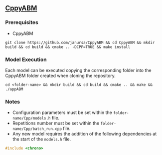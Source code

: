 ## [CppyABM](https://pypi.org/project/cppyabm/)

### Prerequisites
- CppyABM 
```console
git clone https://github.com/janursa/CppyABM && cd CppyABM && mkdir build && cd build && cmake .. -DCPP=TRUE && make install
```

### Model Execution
Each model can be executed copying the corresponding folder into the CppyABM folder created when cloning the repository.

```console
cd <folder-name> && mkdir build && cd build && cmake .. && make && ./appABM
```

### Notes
- Configuration parameters must be set within the `folder-name/Cpp/models.h` file.
- Repetitions number must be set within the `folder-name/Cpp/batch_run.cpp` file.
- Any new model requires the addition of the following dependencies at the start of the `models.h` file.

```c++
#include <chrono>
``` 


